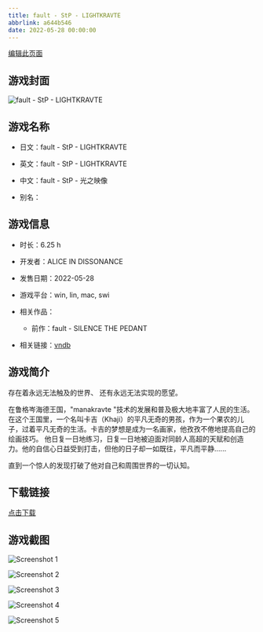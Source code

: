 ```yaml
---
title: fault - StP - LIGHTKRAVTE
abbrlink: a644b546
date: 2022-05-28 00:00:00
---
```

[编辑此页面](https://github.com/ACG-3/ADV3-source/blob/main/source/_posts/fault%20-%20StP%20-%20LIGHTKRAVTE.md)

## 游戏封面

![fault - StP - LIGHTKRAVTE](https://pan.timero.xyz/d/onedrive/img_lib_001/fault%20-%20StP%20-%20LIGHTKRAVTE_cover.avif)


## 游戏名称

- 日文：fault - StP - LIGHTKRAVTE
- 英文：fault - StP - LIGHTKRAVTE
- 中文：fault - StP - 光之映像

- 别名：


## 游戏信息

- 时长：6.25 h
- 开发者：ALICE IN DISSONANCE
- 发售日期：2022-05-28
- 游戏平台：win, lin, mac, swi
- 相关作品：
   - 前作：fault - SILENCE THE PEDANT

- 相关链接：[vndb](https://vndb.org/v36650)


## 游戏简介

存在着永远无法触及的世界、
还有永远无法实现的愿望。

在鲁格岑海德王国，"manakravte "技术的发展和普及极大地丰富了人民的生活。在这个王国里，一个名叫卡吉（Khaji）的平凡无奇的男孩，作为一个果农的儿子，过着平凡无奇的生活。卡吉的梦想是成为一名画家，他孜孜不倦地提高自己的绘画技巧。
他日复一日地练习，日复一日地被迫面对同龄人高超的天赋和创造力。他的自信心日益受到打击，但他的日子却一如既往，平凡而平静......

直到一个惊人的发现打破了他对自己和周围世界的一切认知。




## 下载链接

[点击下载](https://pan.timero.xyz/onedrive/adv_lib_001/fault%20-%20StP%20-%20LIGHTKRAVTE)


## 游戏截图


![Screenshot 1](https://pan.timero.xyz/d/onedrive/img_lib_001/fault%20-%20StP%20-%20LIGHTKRAVTE_Screenshot_1.avif)

![Screenshot 2](https://pan.timero.xyz/d/onedrive/img_lib_001/fault%20-%20StP%20-%20LIGHTKRAVTE_Screenshot_2.avif)

![Screenshot 3](https://pan.timero.xyz/d/onedrive/img_lib_001/fault%20-%20StP%20-%20LIGHTKRAVTE_Screenshot_3.avif)

![Screenshot 4](https://pan.timero.xyz/d/onedrive/img_lib_001/fault%20-%20StP%20-%20LIGHTKRAVTE_Screenshot_4.avif)

![Screenshot 5](https://pan.timero.xyz/d/onedrive/img_lib_001/fault%20-%20StP%20-%20LIGHTKRAVTE_Screenshot_5.avif)

